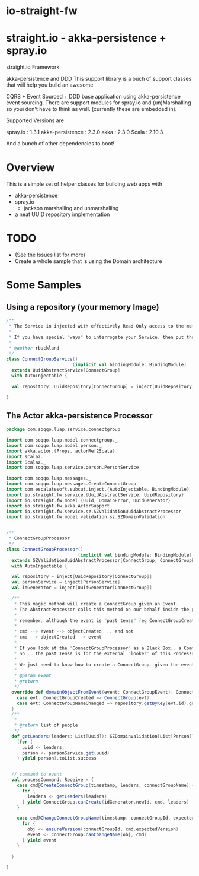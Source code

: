 io-straight-fw
==============

straight.io - akka-persistence + spray.io
=======

straight.io Framework

akka-persistence and DDD
This support library is a buch of support classes that will help you build an awesome 

CQRS + Event Sourced + DDD base application using akka-persistence event sourcing.
There are support modules for spray.io and (un)Marshalling so youi don't have to think as well. (currently these are embedded in).

Supported Versions are 

spray.io : 1.3.1
akka-persistence : 2.3.0
akka : 2.3.0
Scala : 2.10.3

And a bunch of other dependencies to boot!

# Overview

This is a simple set of helper classes for building web apps with
- akka-persistence
- spray.io
  - jackson marshalling and unmarshalling
- a neat UUID repository implementation

# TODO

- (See the Issues list for more)
- Create a whole sample that is using the Domain architecture

# Some Samples

## Using a repository (your memory Image)
```scala
/**
 * The Service in injected with effectively Read-Only access to the memory Image
 *
 * If you have special "ways" to interrogate your Service, then put them here
 *
 * @author rbuckland
 */
class ConnectGroupService()
                         (implicit val bindingModule: BindingModule)
  extends UuidAbstractService[ConnectGroup]
  with AutoInjectable {

  val repository: UuidRepository[ConnectGroup] = inject[UuidRepository[ConnectGroup]]

}
```

## The Actor akka-persistence Processor
```scala
package com.soqqo.luap.service.connectgroup

import com.soqqo.luap.model.connectgroup._
import com.soqqo.luap.model.person._
import akka.actor.{Props, actorRef2Scala}
import scalaz._
import Scalaz._
import com.soqqo.luap.service.person.PersonService

import com.soqqo.luap.messages._
import com.soqqo.luap.messages.CreateConnectGroup
import com.escalatesoft.subcut.inject.{AutoInjectable, BindingModule}
import io.straight.fw.service.{UuidAbstractService, UuidRepository}
import io.straight.fw.model.{Uuid, DomainError, UuidGenerator}
import io.straight.fw.akka.ActorSupport
import io.straight.fw.service.sz.SZValidationUuidAbstractProcessor
import io.straight.fw.model.validation.sz.SZDomainValidation


/**
 * ConnectGroupProcessor
 */
class ConnectGroupProcessor()
                           (implicit val bindingModule: BindingModule)
  extends SZValidationUuidAbstractProcessor[ConnectGroup, ConnectGroupEvent, ConnectGroupCommand]
  with AutoInjectable {

  val repository = inject[UuidRepository[ConnectGroup]]
  val personService = inject[PersonService]
  val idGenerator = inject[UuidGenerator[ConnectGroup]]

  /**
   * This magic method will create a ConnectGroup given an Event.
   * The AbstractProcessor calls this method on our behalf inside the persist(event) {  domainObjectFromEvent(event) }
   *
   * remember, although the event is "past tense" (eg ConnectGroupCreated) the order is
   *
   * cmd --> event --> objectCreated  .. and not
   * cmd --> objectCreated --> event
   *
   * If you look at the "ConnectGroupProcessor" as a Black Box.. a Command went in and an Event Came out
   * So .. the past Tense is for the external "looker" of this Processor, not so much us.
   *
   * We just need to know how to create a ConnectGroup, given the event (because we are event sourced)
   *
   * @param event
   * @return
   */
  override def domainObjectFromEvent(event: ConnectGroupEvent): ConnectGroup = {
    case evt: ConnectGroupCreated => ConnectGroup(evt)
    case evt: ConnectGroupNameChanged => repository.getByKey(evt.id).get.changeName(evt.name)
  }
  /**
   *
   * @return list of people
   */
  def getLeaders(leaders: List[Uuid]): SZDomainValidation[List[Person]] =
    (for (
      uuid <- leaders;
      person <- personService.get(uuid)
    ) yield person).toList.success


  // command to event
  val processCommand: Receive = {
    case cmd@CreateConnectGroup(timestamp, leaders, connectGroupName) => {
      for {
        leaders <- getLeaders(leaders)
      } yield ConnectGroup.canCreate(idGenerator.newId, cmd, leaders)
    }

    case cmd@ChangeConnectGroupName(timestamp, connectGroupId, expectedVersion, newName) => {
      for {
        obj <- ensureVersion(connectGroupId, cmd.expectedVersion)
        event <- ConnectGroup.canChangeName(obj, cmd)
      } yield event
    }

  }

}
```
